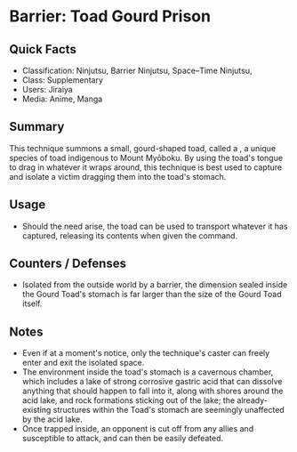 # Barrier: Toad Gourd Prison

## Quick Facts
- Classification: Ninjutsu, Barrier Ninjutsu, Space–Time Ninjutsu,
- Class: Supplementary
- Users: Jiraiya
- Media: Anime, Manga

## Summary
This technique summons a small, gourd-shaped toad, called a , a unique species of toad indigenous to Mount Myōboku. By using the toad's tongue to drag in whatever it wraps around, this technique is best used to capture and isolate a victim dragging them into the toad's stomach.

## Usage
- Should the need arise, the toad can be used to transport whatever it has captured, releasing its contents when given the command.

## Counters / Defenses
- Isolated from the outside world by a barrier, the dimension sealed inside the Gourd Toad's stomach is far larger than the size of the Gourd Toad itself.

## Notes
- Even if at a moment's notice, only the technique's caster can freely enter and exit the isolated space.
- The environment inside the toad's stomach is a cavernous chamber, which includes a lake of strong corrosive gastric acid that can dissolve anything that should happen to fall into it, along with shores around the acid lake, and rock formations sticking out of the lake; the already-existing structures within the Toad's stomach are seemingly unaffected by the acid lake.
- Once trapped inside, an opponent is cut off from any allies and susceptible to attack, and can then be easily defeated.
